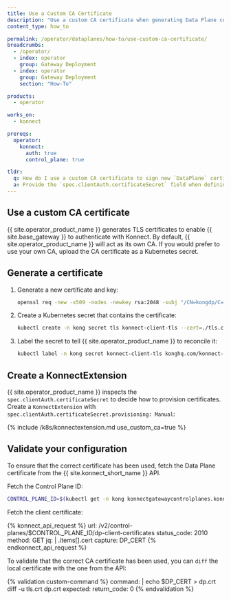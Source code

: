 ```yaml
---
title: Use a Custom CA Certificate
description: "Use a custom CA certificate when generating Data Plane certificates for {{ site.konnect_short_name }}"
content_type: how_to

permalink: /operator/dataplanes/how-to/use-custom-ca-certificate/
breadcrumbs:
  - /operator/
  - index: operator
    group: Gateway Deployment
  - index: operator
    group: Gateway Deployment
    section: "How-To"

products:
  - operator

works_on:
  - konnect

prereqs:
  operator:
    konnect:
      auth: true
      control_plane: true

tldr:
  q: How do I use a custom CA certificate to sign new `DataPlane` certificates?
  a: Provide the `spec.clientAuth.certificateSecret` field when defining your `KonnectExtension` resource
---
```


## Use a custom CA certificate

{{ site.operator_product_name }} generates TLS certificates to enable {{ site.base_gateway }} to authenticate with Konnect. By default, {{ site.operator_product_name }} will act as its own CA. If you would prefer to use your own CA, upload the CA certificate as a Kubernetes secret.

## Generate a certificate

1. Generate a new certificate and key:

    ```sh
    openssl req -new -x509 -nodes -newkey rsa:2048 -subj "/CN=kongdp/C=US" -keyout ./tls.key -out ./tls.crt
    ```

1. Create a Kubernetes secret that contains the certificate:

    ```sh
    kubectl create -n kong secret tls konnect-client-tls --cert=./tls.crt --key=./tls.key
    ```

1. Label the secret to tell {{ site.operator_product_name }} to reconcile it:

    ```sh
    kubectl label -n kong secret konnect-client-tls konghq.com/konnect-dp-cert=true
    ```

## Create a KonnectExtension

{{ site.operator_product_name }} inspects the `spec.clientAuth.certificateSecret` to decide how to provision certificates. Create a `KonnectExtension` with `spec.clientAuth.certificateSecret.provisioning: Manual`:

{% include /k8s/konnectextension.md use_custom_ca=true %}

## Validate your configuration

To ensure that the correct certificate has been used, fetch the Data Plane certificate from the {{ site.konnect_short_name }} API.


Fetch the Control Plane ID:

 ```bash
CONTROL_PLANE_ID=$(kubectl get -n kong konnectgatewaycontrolplanes.konnect.konghq.com gateway-control-plane -o yaml | yq .status.id)
```

Fetch the client certificate:

<!--vale off-->
{% konnect_api_request %}
url: /v2/control-planes/$CONTROL_PLANE_ID/dp-client-certificates
status_code: 2010
method: GET
jq: |
  .items[].cert
capture: DP_CERT
{% endkonnect_api_request %}
<!--vale on-->

To validate that the correct CA certificate has been used, you can `diff` the local certificate with the one from the API:

<!--vale off-->
{% validation custom-command %}
command: |
  echo $DP_CERT > dp.crt
  diff -u tls.crt dp.crt
expected:
  return_code: 0
{% endvalidation %}
<!--vale on-->